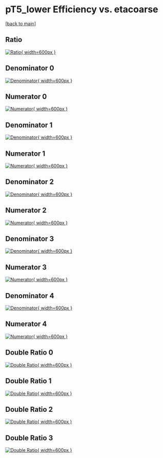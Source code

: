 # pT5_lower Efficiency vs. etacoarse

[[back to main](./)]



## Ratio

[![Ratio](../mtv/var/pT5_lower_loweta_321_-1_eff_etacoarse.png){ width=600px }](../mtv/var/pT5_lower_loweta_321_-1_eff_etacoarse.pdf)

## Denominator 0

[![Denominator](../mtv/den/pT5_lower_loweta_321_-1_eff_etacoarse_den0.png){ width=600px }](../mtv/den/pT5_lower_loweta_321_-1_eff_etacoarse_den0.pdf)

## Numerator 0

[![Numerator](../mtv/num/pT5_lower_loweta_321_-1_eff_etacoarse_num0.png){ width=600px }](../mtv/num/pT5_lower_loweta_321_-1_eff_etacoarse_num0.pdf)

## Denominator 1

[![Denominator](../mtv/den/pT5_lower_loweta_321_-1_eff_etacoarse_den1.png){ width=600px }](../mtv/den/pT5_lower_loweta_321_-1_eff_etacoarse_den1.pdf)

## Numerator 1

[![Numerator](../mtv/num/pT5_lower_loweta_321_-1_eff_etacoarse_num1.png){ width=600px }](../mtv/num/pT5_lower_loweta_321_-1_eff_etacoarse_num1.pdf)

## Denominator 2

[![Denominator](../mtv/den/pT5_lower_loweta_321_-1_eff_etacoarse_den2.png){ width=600px }](../mtv/den/pT5_lower_loweta_321_-1_eff_etacoarse_den2.pdf)

## Numerator 2

[![Numerator](../mtv/num/pT5_lower_loweta_321_-1_eff_etacoarse_num2.png){ width=600px }](../mtv/num/pT5_lower_loweta_321_-1_eff_etacoarse_num2.pdf)

## Denominator 3

[![Denominator](../mtv/den/pT5_lower_loweta_321_-1_eff_etacoarse_den3.png){ width=600px }](../mtv/den/pT5_lower_loweta_321_-1_eff_etacoarse_den3.pdf)

## Numerator 3

[![Numerator](../mtv/num/pT5_lower_loweta_321_-1_eff_etacoarse_num3.png){ width=600px }](../mtv/num/pT5_lower_loweta_321_-1_eff_etacoarse_num3.pdf)

## Denominator 4

[![Denominator](../mtv/den/pT5_lower_loweta_321_-1_eff_etacoarse_den4.png){ width=600px }](../mtv/den/pT5_lower_loweta_321_-1_eff_etacoarse_den4.pdf)

## Numerator 4

[![Numerator](../mtv/num/pT5_lower_loweta_321_-1_eff_etacoarse_num4.png){ width=600px }](../mtv/num/pT5_lower_loweta_321_-1_eff_etacoarse_num4.pdf)

## Double Ratio 0

[![Double Ratio](../mtv/ratio/pT5_lower_loweta_321_-1_eff_etacoarse_ratio0.png){ width=600px }](../mtv/ratio/pT5_lower_loweta_321_-1_eff_etacoarse_ratio0.pdf)

## Double Ratio 1

[![Double Ratio](../mtv/ratio/pT5_lower_loweta_321_-1_eff_etacoarse_ratio1.png){ width=600px }](../mtv/ratio/pT5_lower_loweta_321_-1_eff_etacoarse_ratio1.pdf)

## Double Ratio 2

[![Double Ratio](../mtv/ratio/pT5_lower_loweta_321_-1_eff_etacoarse_ratio2.png){ width=600px }](../mtv/ratio/pT5_lower_loweta_321_-1_eff_etacoarse_ratio2.pdf)

## Double Ratio 3

[![Double Ratio](../mtv/ratio/pT5_lower_loweta_321_-1_eff_etacoarse_ratio3.png){ width=600px }](../mtv/ratio/pT5_lower_loweta_321_-1_eff_etacoarse_ratio3.pdf)

